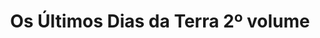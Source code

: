 ---
Numero: 464
title: Os Últimos Dias da Terra 2º volume
Autor: Brian Aldiss
Co-autor: 
Ano-de-Publicacao: 1996
Titulo-original: The Long Afternoon of Earth
Tradutor: Clarisse Tavares
Co-tradutor: 
Ano-de-edicao: 1962
alias: Brian-Aldiss
Autor2-alias: 
Tradutor1-alias: Clarisse-Tavares
Tradutor2-alias: 
Titulo-link: 464-Os-ultimos-Dias-da-Terra-2-volume
Capa: 
pags: 
Capa-link: 
---